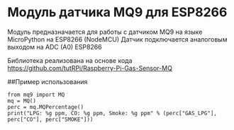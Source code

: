 # Модуль датчика MQ9 для ESP8266
Модуль предназначается для работы с датчиком MQ9 на языке MicroPython на ESP8266 (NodeMCU)
Датчик подключается аналоговым выходом на ADC (A0) ESP8266

Библиотека реализована на основе кода https://github.com/tutRPi/Raspberry-Pi-Gas-Sensor-MQ

##Пример использования
````
from mq9 import MQ
mq = MQ()
perc = mq.MQPercentage()
print("LPG: %g ppm, CO: %g ppm, Smoke: %g ppm" % (perc["GAS_LPG"], perc["CO"], perc["SMOKE"]))
````

  

